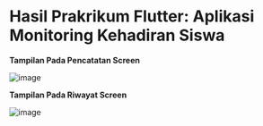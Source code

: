 # Hasil Prakrikum Flutter: Aplikasi Monitoring Kehadiran Siswa

**Tampilan Pada Pencatatan Screen**

![image](https://github.com/user-attachments/assets/38f47500-e3f2-454b-a685-38f05d4bdbae)


**Tampilan Pada Riwayat Screen**

![image](https://github.com/user-attachments/assets/26553e82-9e91-4999-810c-e7863f49228a)
